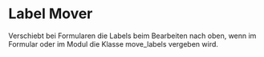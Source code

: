 # Label Mover
Verschiebt bei Formularen die Labels beim Bearbeiten nach oben, wenn im Formular oder im Modul die Klasse move_labels vergeben wird.
